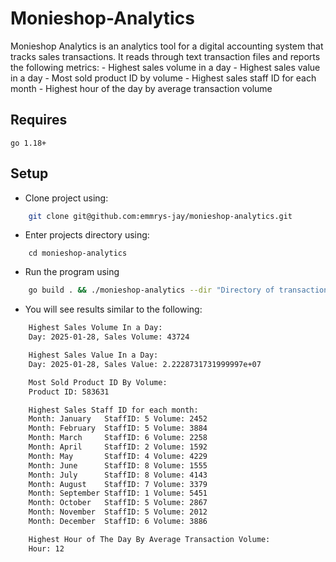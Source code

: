 # Monieshop-Analytics
Monieshop Analytics is an analytics tool for a digital accounting system that tracks
sales transactions. It reads through text transaction files and reports the following metrics:
    -  Highest sales volume in a day
    - Highest sales value in a day
    - Most sold product ID by volume
    - Highest sales staff ID for each month
    - Highest hour of the day by average transaction volume

## Requires
`go 1.18+`

## Setup

- Clone project using:
```bash
    git clone git@github.com:emmrys-jay/monieshop-analytics.git
```

- Enter projects directory using:
```base
    cd monieshop-analytics
```

- Run the program using
```bash
    go build . && ./monieshop-analytics --dir "Directory of transaction files"
```

- You will see results similar to the following:
```bash
    Highest Sales Volume In a Day: 
    Day: 2025-01-28, Sales Volume: 43724

    Highest Sales Value In a Day: 
    Day: 2025-01-28, Sales Value: 2.2228731731999997e+07

    Most Sold Product ID By Volume: 
    Product ID: 583631

    Highest Sales Staff ID for each month: 
    Month: January   StaffID: 5 Volume: 2452
    Month: February  StaffID: 5 Volume: 3884
    Month: March     StaffID: 6 Volume: 2258
    Month: April     StaffID: 2 Volume: 1592
    Month: May       StaffID: 4 Volume: 4229
    Month: June      StaffID: 8 Volume: 1555
    Month: July      StaffID: 8 Volume: 4143
    Month: August    StaffID: 7 Volume: 3379
    Month: September StaffID: 1 Volume: 5451
    Month: October   StaffID: 5 Volume: 2867
    Month: November  StaffID: 5 Volume: 2012
    Month: December  StaffID: 6 Volume: 3886

    Highest Hour of The Day By Average Transaction Volume: 
    Hour: 12
```